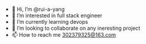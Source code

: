 - 👋 Hi, I’m @rui-a-yang
- 👀 I’m interested in full stack engineer
- 🌱 I’m currently learning devops
- 💞️ I’m looking to collaborate on any ineresting project
- 📫 How to reach me 302379325@163.com

<!---
rui-a-yang/rui-a-yang is a ✨ special ✨ repository because its `README.md` (this file) appears on your GitHub profile.
You can click the Preview link to take a look at your changes.
--->
